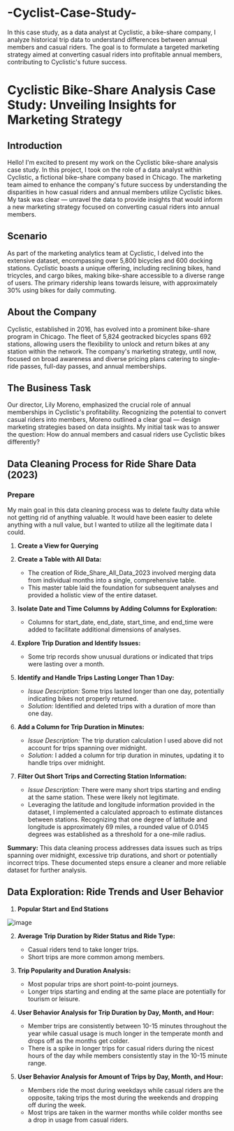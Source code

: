 # -Cyclist-Case-Study-
In this case study, as a data analyst at Cyclistic, a bike-share company, I analyze historical trip data to understand differences between annual members and casual riders. The goal is to formulate a targeted marketing strategy aimed at converting casual riders into profitable annual members, contributing to Cyclistic's future success.

# Cyclistic Bike-Share Analysis Case Study: Unveiling Insights for Marketing Strategy

## Introduction

Hello! I'm excited to present my work on the Cyclistic bike-share analysis case study. In this project, I took on the role of a data analyst within Cyclistic, a fictional bike-share company based in Chicago. The marketing team aimed to enhance the company's future success by understanding the disparities in how casual riders and annual members utilize Cyclistic bikes. My task was clear — unravel the data to provide insights that would inform a new marketing strategy focused on converting casual riders into annual members.

## Scenario

As part of the marketing analytics team at Cyclistic, I delved into the extensive dataset, encompassing over 5,800 bicycles and 600 docking stations. Cyclistic boasts a unique offering, including reclining bikes, hand tricycles, and cargo bikes, making bike-share accessible to a diverse range of users. The primary ridership leans towards leisure, with approximately 30% using bikes for daily commuting.

## About the Company

Cyclistic, established in 2016, has evolved into a prominent bike-share program in Chicago. The fleet of 5,824 geotracked bicycles spans 692 stations, allowing users the flexibility to unlock and return bikes at any station within the network. The company's marketing strategy, until now, focused on broad awareness and diverse pricing plans catering to single-ride passes, full-day passes, and annual memberships.

## The Business Task

Our director, Lily Moreno, emphasized the crucial role of annual memberships in Cyclistic's profitability. Recognizing the potential to convert casual riders into members, Moreno outlined a clear goal — design marketing strategies based on data insights. My initial task was to answer the question: How do annual members and casual riders use Cyclistic bikes differently?

## Data Cleaning Process for Ride Share Data (2023)

### Prepare

My main goal in this data cleaning process was to delete faulty data while not getting rid of anything valuable. It would have been easier to delete anything with a null value, but I wanted to utilize all the legitimate data I could.

1. **Create a View for Querying**

2. **Create a Table with All Data:**
   - The creation of Ride_Share_All_Data_2023 involved merging data from individual months into a single, comprehensive table.
   - This master table laid the foundation for subsequent analyses and provided a holistic view of the entire dataset.

3. **Isolate Date and Time Columns by Adding Columns for Exploration:**
   - Columns for start_date, end_date, start_time, and end_time were added to facilitate additional dimensions of analyses.

4. **Explore Trip Duration and Identify Issues:**
   - Some trip records show unusual durations or indicated that trips were lasting over a month.

5. **Identify and Handle Trips Lasting Longer Than 1 Day:**
   - *Issue Description:* Some trips lasted longer than one day, potentially indicating bikes not properly returned.
   - *Solution:* Identified and deleted trips with a duration of more than one day.

6. **Add a Column for Trip Duration in Minutes:**
   - *Issue Description:* The trip duration calculation I used above did not account for trips spanning over midnight.
   - *Solution:* I added a column for trip duration in minutes, updating it to handle trips over midnight.

7. **Filter Out Short Trips and Correcting Station Information:**
   - *Issue Description:* There were many short trips starting and ending at the same station. These were likely not legitimate.
   - Leveraging the latitude and longitude information provided in the dataset, I implemented a calculated approach to estimate distances between stations. Recognizing that one degree of latitude and longitude is approximately 69 miles, a rounded value of 0.0145 degrees was established as a threshold for a one-mile radius.

**Summary:**
This data cleaning process addresses data issues such as trips spanning over midnight, excessive trip durations, and short or potentially incorrect trips. These documented steps ensure a cleaner and more reliable dataset for further analysis.

## Data Exploration: Ride Trends and User Behavior

1. **Popular Start and End Stations**

![image](https://github.com/Jordan-Villarreal/-Cyclist-Case-Study-/assets/126938990/cd76f5eb-c288-427c-9cc9-2cf6aaf55094)






2. **Average Trip Duration by Rider Status and Ride Type:**
   - Casual riders tend to take longer trips.
   - Short trips are more common among members.

3. **Trip Popularity and Duration Analysis:**
   - Most popular trips are short point-to-point journeys.
   - Longer trips starting and ending at the same place are potentially for tourism or leisure.

4. **User Behavior Analysis for Trip Duration by Day, Month, and Hour:**
   - Member trips are consistently between 10-15 minutes throughout the year while casual usage is much longer in the temperate month and drops off as the months get colder.
   - There is a spike in longer trips for casual riders during the nicest hours of the day while members consistently stay in the 10-15 minute range.

5. **User Behavior Analysis for Amount of Trips by Day, Month, and Hour:**
   - Members ride the most during weekdays while casual riders are the opposite, taking trips the most during the weekends and dropping off during the week.
   - Most trips are taken in the warmer months while colder months see a drop in usage from casual riders.
